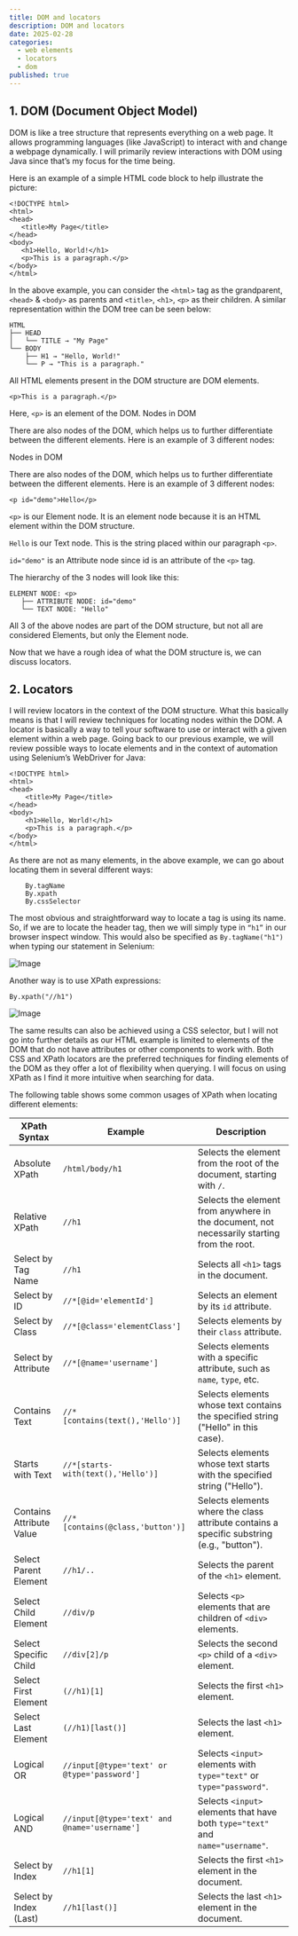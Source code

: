 ```yaml
---
title: DOM and locators
description: DOM and locators
date: 2025-02-28
categories:
  - web elements
  - locators
  - dom
published: true
---
```



## 1. DOM (Document Object Model)

DOM is like a tree structure that represents everything on a web page. It allows programming languages (like JavaScript) to interact with and change a webpage dynamically. I will primarily review interactions with DOM using Java since that’s my focus for the time being. 

Here is an example of a simple HTML code block to help illustrate the picture:

```
<!DOCTYPE html>
<html>
<head>
   <title>My Page</title>
</head>
<body>
   <h1>Hello, World!</h1>
   <p>This is a paragraph.</p>
</body>
</html>
```

In the above example, you can consider the `<html>` tag as the grandparent, `<head>` & `<body>` as parents and `<title>`, `<h1>`, `<p>` as their children.
A similar representation within the DOM tree can be seen below:

```
HTML
├── HEAD
│   └── TITLE → "My Page"
└── BODY
    ├── H1 → "Hello, World!"
    └── P → "This is a paragraph."
  ```

All HTML elements present in the DOM structure are DOM elements.

```
<p>This is a paragraph.</p>
```
Here, `<p>` is an element of the DOM.
Nodes in DOM

There are also nodes of the DOM, which helps us to further differentiate between the different elements. Here is an example of 3 different nodes:

Nodes in DOM

There are also nodes of the DOM, which helps us to further differentiate between the different elements. Here is an example of 3 different nodes:

```
<p id="demo">Hello</p>
```

`<p>` is our Element node. It is an element node because it is an HTML element within the DOM structure.

`Hello` is our Text node. This is the string placed within our paragraph `<p>`.

`id="demo"` is an Attribute node since id is an attribute of the `<p>` tag.

The hierarchy of the 3 nodes will look like this:

```
ELEMENT NODE: <p>
   ├── ATTRIBUTE NODE: id="demo"
   └── TEXT NODE: "Hello"
```
All 3 of the above nodes are part of the DOM structure, but not all are considered Elements, but only the Element node.

Now that we have a rough idea of what the DOM structure is, we can discuss locators.

## 2. Locators

I will review locators in the context of the DOM structure. What this basically means is that I will review techniques for locating nodes within the DOM.
A locator is basically a way to tell your software to use or interact with a given element within a web page. Going back to our previous example, we will review possible ways to locate elements and in the context of automation using Selenium’s WebDriver for Java:

```
<!DOCTYPE html>
<html>
<head>
    <title>My Page</title>
</head>
<body>
    <h1>Hello, World!</h1>
    <p>This is a paragraph.</p>
</body>
</html>
```

As there are not as many elements, in the above example, we can go about locating them in several different ways:

```
    By.tagName
    By.xpath
    By.cssSelector
```

The most obvious and straightforward way to locate a tag is using its name. So, if we are to locate the header tag, then we will simply type in `“h1”` in our browser inspect window. This would also be specified as `By.tagName("h1")` when typing our statement in Selenium:

![Image](assets/img/byTagName.png)

Another way is to use XPath expressions:

```
By.xpath("//h1")
```

![Image](assets/img/byXpath.png)

The same results can also be achieved using a CSS selector, but I will not go into further details as our HTML example is limited to elements of the DOM that do not have attributes or other components to work with.
Both CSS and XPath locators are the preferred techniques for finding elements of the DOM as they offer a lot of flexibility when querying. I will focus on using XPath as I find it more intuitive when searching for data.

The following table shows some common usages of XPath when locating different elements:

| **XPath Syntax**            | **Example**                    | **Description**                                                                 |
|-----------------------------|--------------------------------|---------------------------------------------------------------------------------|
| Absolute XPath              | `/html/body/h1`                | Selects the element from the root of the document, starting with `/`.           |
| Relative XPath              | `//h1`                          | Selects the element from anywhere in the document, not necessarily starting from the root. |
| Select by Tag Name          | `//h1`                          | Selects all `<h1>` tags in the document.                                         |
| Select by ID                | `//*[@id='elementId']`         | Selects an element by its `id` attribute.                                        |
| Select by Class             | `//*[@class='elementClass']`   | Selects elements by their `class` attribute.                                     |
| Select by Attribute         | `//*[@name='username']`        | Selects elements with a specific attribute, such as `name`, `type`, etc.         |
| Contains Text               | `//*[contains(text(),'Hello')]` | Selects elements whose text contains the specified string ("Hello" in this case).|
| Starts with Text            | `//*[starts-with(text(),'Hello')]` | Selects elements whose text starts with the specified string ("Hello").        |
| Contains Attribute Value    | `//*[contains(@class,'button')]` | Selects elements where the class attribute contains a specific substring (e.g., "button"). |
| Select Parent Element       | `//h1/..`                       | Selects the parent of the `<h1>` element.                                        |
| Select Child Element        | `//div/p`                       | Selects `<p>` elements that are children of `<div>` elements.                    |
| Select Specific Child       | `//div[2]/p`                    | Selects the second `<p>` child of a `<div>` element.                            |
| Select First Element        | `(//h1)[1]`                     | Selects the first `<h1>` element.                                                |
| Select Last Element         | `(//h1)[last()]`                | Selects the last `<h1>` element.                                                 |
| Logical OR                  | `//input[@type='text' or @type='password']` | Selects `<input>` elements with `type="text"` or `type="password"`.        |
| Logical AND                 | `//input[@type='text' and @name='username']` | Selects `<input>` elements that have both `type="text"` and `name="username"`.|
| Select by Index             | `//h1[1]`                       | Selects the first `<h1>` element in the document.                               |
| Select by Index (Last)      | `//h1[last()]`                  | Selects the last `<h1>` element in the document.                                |

